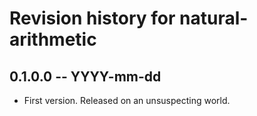 # Revision history for natural-arithmetic

## 0.1.0.0 -- YYYY-mm-dd

* First version. Released on an unsuspecting world.
